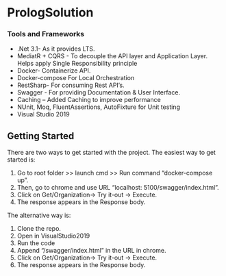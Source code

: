 # PrologSolution
### Tools and Frameworks
* .Net 3.1- As it provides LTS.
* MediatR + CQRS - To decouple the API layer and Application Layer. Helps apply Single Responsibility principle
* Docker- Containerize API.
* Docker-compose For Local Orchestration 
* RestSharp- For consuming Rest API’s.
* Swagger - For providing Documentation & User Interface. 
* Caching – Added Caching to improve performance
* NUnit, Moq, FluentAssertions, AutoFixture for Unit testing
* Visual Studio 2019

<!-- GETTING STARTED -->
## Getting Started
There are two ways to get started with the project.
The easiest way to get started is:
1. Go to root folder >> launch cmd >> Run command “docker-compose up”. 
2. Then, go to chrome and use URL “localhost: 5100/swagger/index.html”.
3. Click on Get/Organization-> Try it-out -> Execute.
4. The response appears in the Response body.

The alternative way is:
1. Clone the repo.
2. Open in VisualStudio2019
3. Run the code
4. Append “/swagger/index.html” in the URL in chrome.
5. Click on Get/Organization-> Try it-out -> Execute.
6. The response appears in the Response body.

















